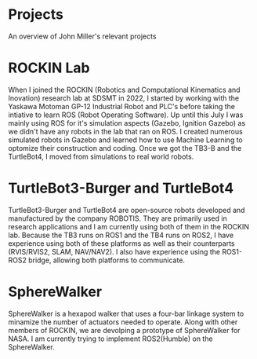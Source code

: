 # Projects
An overview of John Miller's relevant projects

# ROCKIN Lab
When I joined the ROCKIN (Robotics and Computational Kinematics and Inovation) research lab at SDSMT in 2022, I started by working with the Yaskawa Motoman GP-12 Industrial Robot and PLC's before taking the intiative to learn ROS (Robot Operating Software). Up until this July I was mainly using ROS for it's simulation aspects (Gazebo, Ignition Gazebo) as we didn't have any robots in the lab that ran on ROS. I created numerous simulated robots in Gazebo and learned how to use Machine Learning to optomize their construction and coding. Once we got the TB3-B and the TurtleBot4, I moved from simulations to real world robots.

# TurtleBot3-Burger and TurtleBot4
TurtleBot3-Burger and TurtleBot4 are open-source robots developed and manufactured by the company ROBOTIS. They are primarily used in research applications and I am currently using both of them in the ROCKIN lab. Because the TB3 runs on ROS1 and the TB4 runs on ROS2, I have experience using both of these platforms as well as their counterparts (RVIS/RVIS2, SLAM, NAV/NAV2). I also have experience using the ROS1-ROS2 bridge, allowing both platforms to communicate.

# SphereWalker
SphereWalker is a hexapod walker that uses a four-bar linkage system to minamize the number of actuators needed to operate. Along with other members of ROCKIN, we are devolping a prototype of SphereWalker for NASA. I am currently trying to implement ROS2(Humble) on the SphereWalker.


